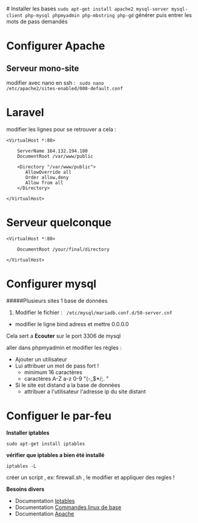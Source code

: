 <br>
# Installer les bases 
<code>sudo apt-get install apache2 mysql-server mysql-client php-mysql phpmyadmin php-mbstring php-gd</code>
générer puis entrer les mots de pass demandés
 
# Configurer Apache 

## Serveur mono-site  

modifier avec nano en ssh  : <code> sudo nano /etc/apache2/sites-enabled/000-default.conf</code>


# Laravel 

modifier les lignes pour se retrouver a cela : 

    <VirtualHost *:80>
        
        ServerName 164.132.194.180
        DocumentRoot /var/www/public

        <Directory "/var/www/public">
           AllowOverride all
           Order allow,deny
           Allow from all
        </Directory>
     
    </VirtualHost>

# Serveur quelconque 

    <VirtualHost *:80>
        
        DocumentRoot /your/final/directory
     
    </VirtualHost>

# Configurer mysql 

#####Plusieurs sites 1 base de données  

1. Modifier le fichier : <code> /etc/mysql/mariadb.conf.d/50-server.cnf </code>
 * modifier le ligne bind adress et mettre 0.0.0.0

Cela sert a **Ecouter** sur le port 3306 de mysql 

aller dans phpmyadmin et modifier les règles :
  
* Ajouter un utilisateur 
* Lui attribuer un mot de pass fort !
   * minimum 16 caractères
   * caractères A-Z a-z 0-9 "(-_$*/;. "
* Si le site est distand a la base de données 
   * attribuer a l'utilisateur l'adresse ip du site distant 

# Configuer le par-feu

**Installer iptables**

<code>sudo apt-get install iptables</code>

 **vérifier que iptables a bien été installé**

<code>iptables -L</code>

créer un script , ex: firewall.sh , le modifier et appliquer des regles !


**Besoins divers**

* Documentation [Iptables](https://doc.ubuntu-fr.org/iptables)
* Documentation [Commandes linux de base](https://doc.ubuntu-fr.org/tutoriel/console_commandes_de_base)
* Documentation [Apache](https://httpd.apache.org/docs/2.4/fr/)


